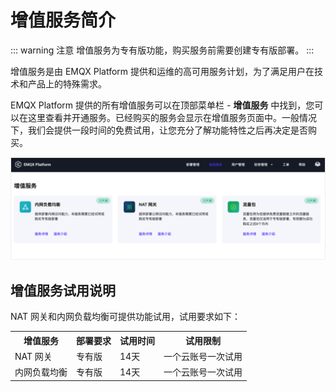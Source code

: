 # 增值服务简介

::: warning 注意
增值服务为专有版功能，购买服务前需要创建专有版部署。
:::

增值服务是由 EMQX Platform 提供和运维的高可用服务计划，为了满足用户在技术和产品上的特殊需求。

EMQX Platform 提供的所有增值服务可以在顶部菜单栏 - **增值服务** 中找到，您可以在这里查看并开通服务。已经购买的服务会显示在增值服务页面中。一般情况下，我们会提供一段时间的免费试用，让您充分了解功能特性之后再决定是否购买。

![vas-intro](./_assets/vas-intro.png)


## 增值服务试用说明
NAT 网关和内网负载均衡可提供功能试用，试用要求如下：

<table>
   <tr>
      <th>增值服务</th>
      <th>部署要求</th>
      <th>试用时间</th>
      <th>试用限制</th>
   </tr>
   <tr>
      <td>NAT 网关</td>
      <td>专有版</td>
      <td>14天</td>
      <td>一个云账号一次试用</td>
   </tr>
   <tr>
      <td>内网负载均衡</td>
      <td>专有版</td>
      <td>14天</td>
      <td>一个云账号一次试用</td>
   </tr>
</table>
